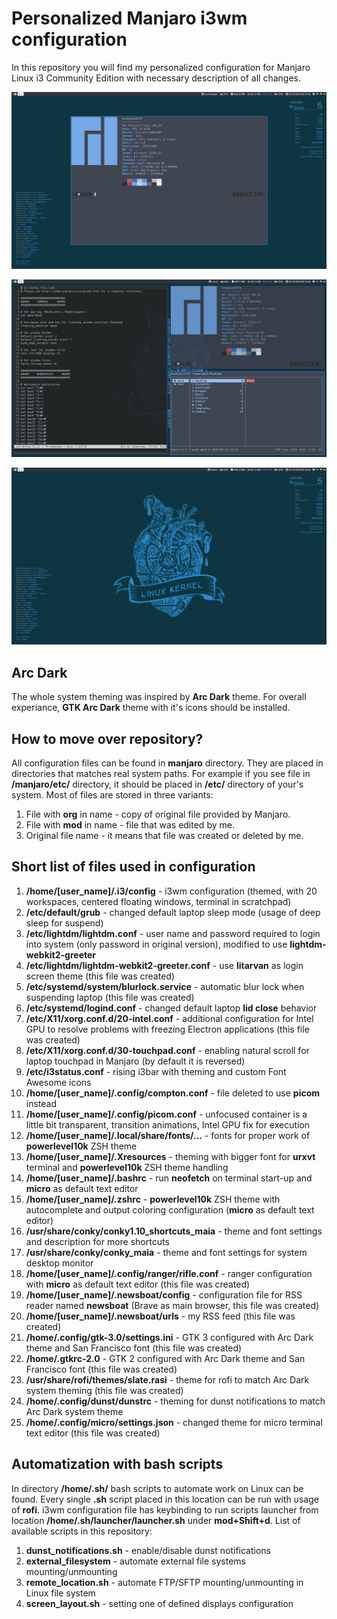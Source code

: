 # Personalized Manjaro i3wm configuration

In this repository you will find my personalized configuration for Manjaro Linux i3 Community Edition with necessary description of all changes.

<p align="center">
    <img src="centered_container.png" />
</p>

<p align="center">
    <img src="terminals.png" />
</p>

<p align="center">
    <img src="desktop.png" />
</p>

## Arc Dark

The whole system theming was inspired by **Arc Dark** theme. For overall experiance, **GTK Arc Dark** theme with it's icons should be installed.

## How to move over repository?

All configuration files can be found in **manjaro** directory. They are placed in directories that matches real system paths. For example if you see file in **/manjaro/etc/** directory, it should be placed in **/etc/** directory of your's system. Most of files are stored in three variants: 

1. File with **org** in name - copy of original file provided by Manjaro.
2. File with **mod** in name - file that was edited by me.
3. Original file name - it means that file was created or deleted by me.

## Short list of files used in configuration

1. **/home/[user_name]/.i3/config** - i3wm configuration (themed, with 20 workspaces, centered floating windows, terminal in scratchpad)
2. **/etc/default/grub** - changed default laptop sleep mode (usage of deep sleep for suspend)
3. **/etc/lightdm/lightdm.conf** - user name and password required to login into system (only password in original version), modified to use **lightdm-webkit2-greeter**
4. **/etc/lightdm/lightdm-webkit2-greeter.conf** - use **litarvan** as login screen theme (this file was created)
5. **/etc/systemd/system/blurlock.service** - automatic blur lock when suspending laptop (this file was created)
6. **/etc/systemd/logind.conf** - changed default laptop **lid close** behavior
7. **/etc/X11/xorg.conf.d/20-intel.conf** - additional configuration for Intel GPU to resolve problems with freezing Electron applications (this file was created)
8. **/etc/X11/xorg.conf.d/30-touchpad.conf** - enabling natural scroll for laptop touchpad in Manjaro (by default it is reversed)
9. **/etc/i3status.conf** - rising i3bar with theming and custom Font Awesome icons
10. **/home/[user_name]/.config/compton.conf** - file deleted to use **picom** instead
11. **/home/[user_name]/.config/picom.conf** - unfocused container is a little bit transparent, transition animations, Intel GPU fix for execution
12. **/home/[user_name]/.local/share/fonts/...** - fonts for proper work of **powerlevel10k** ZSH theme
13. **/home/[user_name]/.Xresources** - theming with bigger font for **urxvt** terminal and **powerlevel10k** ZSH theme handling
14. **/home/[user_name]/.bashrc** - run **neofetch** on terminal start-up and **micro** as default text editor
15. **/home/[user_name]/.zshrc** - **powerlevel10k** ZSH theme with autocomplete and output coloring configuration (**micro** as default text editor)
16. **/usr/share/conky/conky1.10_shortcuts_maia** - theme and font settings and description for more shortcuts
17. **/usr/share/conky/conky_maia** - theme and font settings for system desktop monitor
18. **/home/[user_name]/.config/ranger/rifle.conf** - ranger configuration with **micro** as default text editor (this file was created)
19. **/home/[user_name]/.newsboat/config** - configuration file for RSS reader named **newsboat** (Brave as main browser, this file was created)
20. **/home/[user_name]/.newsboat/urls** - my RSS feed (this file was created)
21. **/home/.config/gtk-3.0/settings.ini** - GTK 3 configured with Arc Dark theme and San Francisco font (this file was created)
22. **/home/.gtkrc-2.0** - GTK 2 configured with Arc Dark theme and San Francisco font (this file was created)
23. **/usr/share/rofi/themes/slate.rasi** - theme for rofi to match Arc Dark system theming (this file was created)
24. **/home/.config/dunst/dunstrc** - theming for dunst notifications to match Arc Dark system theme
25. **/home/.config/micro/settings.json** - changed theme for micro terminal text editor (this file was created)

## Automatization with bash scripts

In directory **/home/.sh/** bash scripts to automate work on Linux can be found. Every single **.sh** script placed in this location can be run with usage of **rofi**. i3wm configuration file has keybinding to run scripts launcher from location **/home/.sh/launcher/launcher.sh** under **mod+Shift+d**. List of available scripts in this repository:

1. **dunst_notifications.sh** - enable/disable dunst notifications
2. **external_filesystem** - automate external file systems mounting/unmounting
3. **remote_location.sh** - automate FTP/SFTP mounting/unmounting in Linux file system
4. **screen_layout.sh** - setting one of defined displays configuration